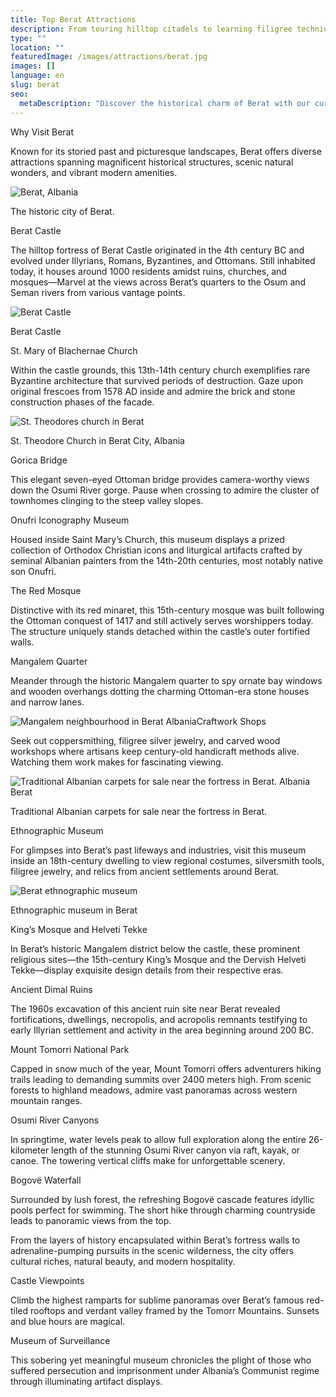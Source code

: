 ```yaml
---
title: Top Berat Attractions
description: From touring hilltop citadels to learning filigree techniques still vital today, discover Berat’s living history legacy spanning fortified medieval walls, whitewater rafting thrills and the bold religious paintings of native son Onufri.
type: ""
location: ""
featuredImage: /images/attractions/berat.jpg
images: []
language: en
slug: berat
seo:
  metaDescription: "Discover the historical charm of Berat with our curated collection of products. Find unique items that reflect the rich heritage of this city."
---
```


Why Visit Berat

Known for its storied past and picturesque landscapes, Berat offers diverse attractions spanning magnificent historical structures, scenic natural wonders, and vibrant modern amenities.

![Berat, Albania](/images/attractions/AdobeStock_82270387.jpeg "AdobeStock 82270387 1024x683")

The historic city of Berat.

Berat Castle

The hilltop fortress of Berat Castle originated in the 4th century BC and evolved under Illyrians, Romans, Byzantines, and Ottomans. Still inhabited today, it houses around 1000 residents amidst ruins, churches, and mosques—Marvel at the views across Berat’s quarters to the Osum and Seman rivers from various vantage points.

![Berat Castle](/images/attractions/castle-in-the-mountains-in-Berat-Albania.jpeg "castle in the mountains in Berat Albania")

Berat Castle

St. Mary of Blachernae Church

Within the castle grounds, this 13th-14th century church exemplifies rare Byzantine architecture that survived periods of destruction. Gaze upon original frescoes from 1578 AD inside and admire the brick and stone construction phases of the facade.

![St. Theodores church in Berat](/images/attractions/AdobeStock_82272831.jpeg "AdobeStock 82272831 1024x683")

St. Theodore Church in Berat City, Albania

Gorica Bridge

This elegant seven-eyed Ottoman bridge provides camera-worthy views down the Osumi River gorge. Pause when crossing to admire the cluster of townhomes clinging to the steep valley slopes.

Onufri Iconography Museum

Housed inside Saint Mary’s Church, this museum displays a prized collection of Orthodox Christian icons and liturgical artifacts crafted by seminal Albanian painters from the 14th-20th centuries, most notably native son Onufri.

The Red Mosque

Distinctive with its red minaret, this 15th-century mosque was built following the Ottoman conquest of 1417 and still actively serves worshippers today. The structure uniquely stands detached within the castle’s outer fortified walls.

Mangalem Quarter

Meander through the historic Mangalem quarter to spy ornate bay windows and wooden overhangs dotting the charming Ottoman-era stone houses and narrow lanes.

![Mangalem neighbourhood in Berat Albania](/images/destinations/Mangalem-neighbourhood-in-Berat-Albania.jpeg "Mangalem neighbourhood in Berat Albania")Craftwork Shops

Seek out coppersmithing, filigree silver jewelry, and carved wood workshops where artisans keep century-old handicraft methods alive. Watching them work makes for fascinating viewing.

![Traditional Albanian carpets for sale near the fortress in Berat. Albania Berat](/images/destinations/Traditional-Albanian-carpets-for-sale-near-the-fortress-in-Berat.-Albania-Berat.jpeg "Traditional Albanian carpets for sale near the fortress in Berat. Albania Berat")

Traditional Albanian carpets for sale near the fortress in Berat.

Ethnographic Museum

For glimpses into Berat’s past lifeways and industries, visit this museum inside an 18th-century dwelling to view regional costumes, silversmith tools, filigree jewelry, and relics from ancient settlements around Berat.

![Berat ethnographic museum](/images/attractions/Ethnographic-museum-in-Berat.jpeg "Ethnographic museum in Berat")

Ethnographic museum in Berat

King’s Mosque and Helveti Tekke

In Berat’s historic Mangalem district below the castle, these prominent religious sites—the 15th-century King’s Mosque and the Dervish Helveti Tekke—display exquisite design details from their respective eras.

Ancient Dimal Ruins

The 1960s excavation of this ancient ruin site near Berat revealed fortifications, dwellings, necropolis, and acropolis remnants testifying to early Illyrian settlement and activity in the area beginning around 200 BC.

Mount Tomorri National Park

Capped in snow much of the year, Mount Tomorri offers adventurers hiking trails leading to demanding summits over 2400 meters high. From scenic forests to highland meadows, admire vast panoramas across western mountain ranges.

Osumi River Canyons

In springtime, water levels peak to allow full exploration along the entire 26-kilometer length of the stunning Osumi River canyon via raft, kayak, or canoe. The towering vertical cliffs make for unforgettable scenery.

Bogovë Waterfall

Surrounded by lush forest, the refreshing Bogovë cascade features idyllic pools perfect for swimming. The short hike through charming countryside leads to panoramic views from the top.

From the layers of history encapsulated within Berat’s fortress walls to adrenaline-pumping pursuits in the scenic wilderness, the city offers cultural riches, natural beauty, and modern hospitality.

Castle Viewpoints

Climb the highest ramparts for sublime panoramas over Berat’s famous red-tiled rooftops and verdant valley framed by the Tomorr Mountains. Sunsets and blue hours are magical.

Museum of Surveillance

This sobering yet meaningful museum chronicles the plight of those who suffered persecution and imprisonment under Albania’s Communist regime through illuminating artifact displays.

